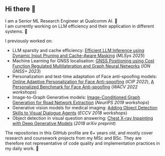 ## Hi there 👋

I am a Senior ML Research Engineer at Qualcomm AI. 🔭   
I am currently working on LLM efficiency and their application in different systems. 💬

I previously worked on: 
 - LLM sparsity and cache efficiency: [Efficient LLM Inference using Dynamic Input Pruning and Cache-Aware Masking](https://arxiv.org/pdf/2412.01380) (*MLSys 2025*)
 - Machine Learning for GNSS localisation: [GNSS Positioning using Cost Function Regulated Multilateration and Graph Neural Networks](https://arxiv.org/pdf/2402.18630) (*ION GNSS+ 2023*)
 - Personalization and test-time adaptation of Face anti-spoofing models: [Online Adaptive Personalization for Face Anti-spoofing](https://ieeexplore.ieee.org/abstract/document/9897641/) (*ICIP 2022*), [A Personalized Benchmark for Face Anti-spoofing](https://openaccess.thecvf.com/content/WACV2022W/MAP-A/papers/Belli_A_Personalized_Benchmark_for_Face_Anti-Spoofing_WACVW_2022_paper.pdf) (*WACV 2022 workshops*)
 - Image-to-Graph Generative models: [Image-Conditioned Graph Generation for Road Network Extraction](https://arxiv.org/pdf/1910.14388.pdf) (*NeurIPS 2019 workshops*)
 - Generative vision models for medical imaging: [Adding Object Detection Skills to Visual Dialogue Agents](https://link.springer.com/chapter/10.1007/978-3-030-11018-5_17) (*ECCV 2018 workshops*)
 - Object detection in visual question answering: [Chest X-ray Inpainting with Deep Generative Models](https://arxiv.org/pdf/1809.01471.pdf) (*2018 arXiv preprint*)

The repositories in this GitHub profile are 6+ years old, and mostly cover research and coursework projects from my MSc and BSc. 
They are therefore not representative of code quality and implementation practices in my daily work. 🤔

<!--
**davide-belli/davide-belli** is a ✨ _special_ ✨ repository because its `README.md` (this file) appears on your GitHub profile.

Here are some ideas to get you started:

- 🔭 I’m currently working on ...
- 🌱 I’m currently learning ...
- 👯 I’m looking to collaborate on ...
- 🤔 I’m looking for help with ...
- 💬 Ask me about ...
- 📫 How to reach me: ...
- 😄 Pronouns: ...
- ⚡ Fun fact: ...
-->

